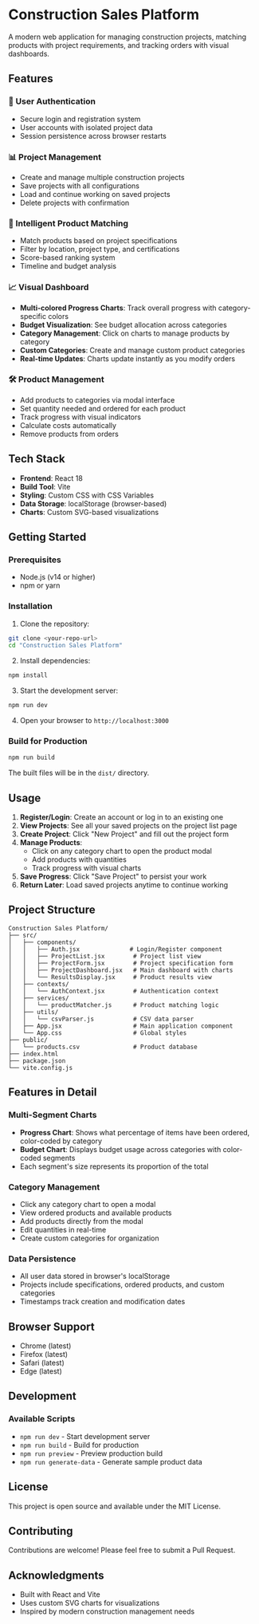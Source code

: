# Construction Sales Platform

A modern web application for managing construction projects, matching products with project requirements, and tracking orders with visual dashboards.

## Features

### 🔐 User Authentication
- Secure login and registration system
- User accounts with isolated project data
- Session persistence across browser restarts

### 📊 Project Management
- Create and manage multiple construction projects
- Save projects with all configurations
- Load and continue working on saved projects
- Delete projects with confirmation

### 🎯 Intelligent Product Matching
- Match products based on project specifications
- Filter by location, project type, and certifications
- Score-based ranking system
- Timeline and budget analysis

### 📈 Visual Dashboard
- **Multi-colored Progress Charts**: Track overall progress with category-specific colors
- **Budget Visualization**: See budget allocation across categories
- **Category Management**: Click on charts to manage products by category
- **Custom Categories**: Create and manage custom product categories
- **Real-time Updates**: Charts update instantly as you modify orders

### 🛠️ Product Management
- Add products to categories via modal interface
- Set quantity needed and ordered for each product
- Track progress with visual indicators
- Calculate costs automatically
- Remove products from orders

## Tech Stack

- **Frontend**: React 18
- **Build Tool**: Vite
- **Styling**: Custom CSS with CSS Variables
- **Data Storage**: localStorage (browser-based)
- **Charts**: Custom SVG-based visualizations

## Getting Started

### Prerequisites
- Node.js (v14 or higher)
- npm or yarn

### Installation

1. Clone the repository:
```bash
git clone <your-repo-url>
cd "Construction Sales Platform"
```

2. Install dependencies:
```bash
npm install
```

3. Start the development server:
```bash
npm run dev
```

4. Open your browser to `http://localhost:3000`

### Build for Production

```bash
npm run build
```

The built files will be in the `dist/` directory.

## Usage

1. **Register/Login**: Create an account or log in to an existing one
2. **View Projects**: See all your saved projects on the project list page
3. **Create Project**: Click "New Project" and fill out the project form
4. **Manage Products**: 
   - Click on any category chart to open the product modal
   - Add products with quantities
   - Track progress with visual charts
5. **Save Progress**: Click "Save Project" to persist your work
6. **Return Later**: Load saved projects anytime to continue working

## Project Structure

```
Construction Sales Platform/
├── src/
│   ├── components/
│   │   ├── Auth.jsx              # Login/Register component
│   │   ├── ProjectList.jsx        # Project list view
│   │   ├── ProjectForm.jsx        # Project specification form
│   │   ├── ProjectDashboard.jsx   # Main dashboard with charts
│   │   └── ResultsDisplay.jsx     # Product results view
│   ├── contexts/
│   │   └── AuthContext.jsx        # Authentication context
│   ├── services/
│   │   └── productMatcher.js      # Product matching logic
│   ├── utils/
│   │   └── csvParser.js           # CSV data parser
│   ├── App.jsx                    # Main application component
│   └── App.css                    # Global styles
├── public/
│   └── products.csv               # Product database
├── index.html
├── package.json
└── vite.config.js
```

## Features in Detail

### Multi-Segment Charts
- **Progress Chart**: Shows what percentage of items have been ordered, color-coded by category
- **Budget Chart**: Displays budget usage across categories with color-coded segments
- Each segment's size represents its proportion of the total

### Category Management
- Click any category chart to open a modal
- View ordered products and available products
- Add products directly from the modal
- Edit quantities in real-time
- Create custom categories for organization

### Data Persistence
- All user data stored in browser's localStorage
- Projects include specifications, ordered products, and custom categories
- Timestamps track creation and modification dates

## Browser Support

- Chrome (latest)
- Firefox (latest)
- Safari (latest)
- Edge (latest)

## Development

### Available Scripts

- `npm run dev` - Start development server
- `npm run build` - Build for production
- `npm run preview` - Preview production build
- `npm run generate-data` - Generate sample product data

## License

This project is open source and available under the MIT License.

## Contributing

Contributions are welcome! Please feel free to submit a Pull Request.

## Acknowledgments

- Built with React and Vite
- Uses custom SVG charts for visualizations
- Inspired by modern construction management needs
